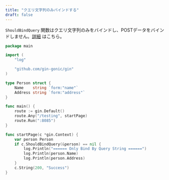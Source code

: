 ```yaml
---
title: "クエリ文字列のみバインドする"
draft: false
---
```


`ShouldBindQuery` 関数はクエリ文字列のみをバインドし、POSTデータをバインドしません。[詳細](https://github.com/gin-gonic/gin/issues/742#issuecomment-315953017) はこちら。

```go
package main

import (
	"log"

	"github.com/gin-gonic/gin"
)

type Person struct {
	Name    string `form:"name"`
	Address string `form:"address"`
}

func main() {
	route := gin.Default()
	route.Any("/testing", startPage)
	route.Run(":8085")
}

func startPage(c *gin.Context) {
	var person Person
	if c.ShouldBindQuery(&person) == nil {
		log.Println("====== Only Bind By Query String ======")
		log.Println(person.Name)
		log.Println(person.Address)
	}
	c.String(200, "Success")
}

```

